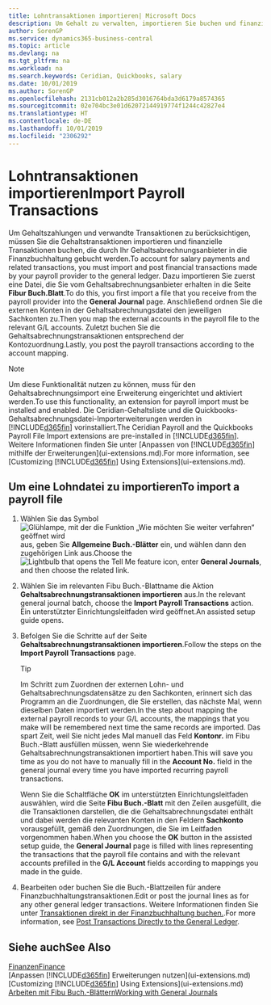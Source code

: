 ```yaml
---
title: Lohntransaktionen importieren| Microsoft Docs
description: Um Gehalt zu verwalten, importieren Sie buchen und finanzieller Transaktionen von Ihrem Gehaltsabrechnungsanbieter auf Sach-, mithilfe einer Gehaltsabrechnungserweiterung wie Ceridian oder Quickbooks.
author: SorenGP
ms.service: dynamics365-business-central
ms.topic: article
ms.devlang: na
ms.tgt_pltfrm: na
ms.workload: na
ms.search.keywords: Ceridian, Quickbooks, salary
ms.date: 10/01/2019
ms.author: SorenGP
ms.openlocfilehash: 2131cb012a2b285d3016764bda3d6179a8574365
ms.sourcegitcommit: 02e704bc3e01d62072144919774f1244c42827e4
ms.translationtype: HT
ms.contentlocale: de-DE
ms.lasthandoff: 10/01/2019
ms.locfileid: "2306292"
---
```

# <a name="import-payroll-transactions"></a><span data-ttu-id="42996-103">Lohntransaktionen importieren</span><span class="sxs-lookup"><span data-stu-id="42996-103">Import Payroll Transactions</span></span>
<span data-ttu-id="42996-104">Um Gehaltszahlungen und verwandte Transaktionen zu berücksichtigen, müssen Sie die Gehaltstransaktionen importieren und finanzielle Transaktionen buchen, die durch Ihr Gehaltsabrechnungsanbieter in die Finanzbuchhaltung gebucht werden.</span><span class="sxs-lookup"><span data-stu-id="42996-104">To account for salary payments and related transactions, you must import and post financial transactions made by your payroll provider to the general ledger.</span></span> <span data-ttu-id="42996-105">Dazu importieren Sie zuerst eine Datei, die Sie vom Gehaltsabrechnungsanbieter erhalten in die Seite **Fibur Buch.Blatt**.</span><span class="sxs-lookup"><span data-stu-id="42996-105">To do this, you first import a file that you receive from the payroll provider into the **General Journal** page.</span></span> <span data-ttu-id="42996-106">Anschließend ordnen Sie die externen Konten in der Gehaltsabrechnungsdatei den jeweiligen Sachkonten zu.</span><span class="sxs-lookup"><span data-stu-id="42996-106">Then you map the external accounts in the payroll file to the relevant G/L accounts.</span></span> <span data-ttu-id="42996-107">Zuletzt buchen Sie die Gehaltsabrechnungstransaktionen entsprechend der Kontozuordnung.</span><span class="sxs-lookup"><span data-stu-id="42996-107">Lastly, you post the payroll transactions according to the account mapping.</span></span>

> [!NOTE]  
>   <span data-ttu-id="42996-108">Um diese Funktionalität nutzen zu können, muss für den Gehaltsabrechnungsimport eine Erweiterung eingerichtet und aktiviert werden.</span><span class="sxs-lookup"><span data-stu-id="42996-108">To use this functionality, an extension for payroll import must be installed and enabled.</span></span> <span data-ttu-id="42996-109">Die Ceridian-Gehaltsliste und die Quickbooks-Gehaltsabrechnungsdatei-Importerweiterungen werden in [!INCLUDE[d365fin](includes/d365fin_md.md)] vorinstalliert.</span><span class="sxs-lookup"><span data-stu-id="42996-109">The Ceridian Payroll and the Quickbooks Payroll File Import extensions are pre-installed in [!INCLUDE[d365fin](includes/d365fin_md.md)].</span></span> <span data-ttu-id="42996-110">Weitere Informationen finden Sie unter [Anpassen von [!INCLUDE[d365fin](includes/d365fin_md.md)] mithilfe der Erweiterungen](ui-extensions.md).</span><span class="sxs-lookup"><span data-stu-id="42996-110">For more information, see [Customizing [!INCLUDE[d365fin](includes/d365fin_md.md)] Using Extensions](ui-extensions.md).</span></span>

## <a name="to-import-a-payroll-file"></a><span data-ttu-id="42996-111">Um eine Lohndatei zu importieren</span><span class="sxs-lookup"><span data-stu-id="42996-111">To import a payroll file</span></span>
1. <span data-ttu-id="42996-112">Wählen Sie das Symbol ![Glühlampe, mit der die Funktion „Wie möchten Sie weiter verfahren“ geöffnet wird](media/ui-search/search_small.png "Wie möchten Sie weiter verfahren?") aus, geben Sie **Allgemeine Buch.-Blätter** ein, und wählen dann den zugehörigen Link aus.</span><span class="sxs-lookup"><span data-stu-id="42996-112">Choose the ![Lightbulb that opens the Tell Me feature](media/ui-search/search_small.png "Tell me what you want to do") icon, enter **General Journals**, and then choose the related link.</span></span>
2. <span data-ttu-id="42996-113">Wählen Sie im relevanten Fibu Buch.-Blattname die Aktion **Gehaltsabrechnungstransaktionen importieren** aus.</span><span class="sxs-lookup"><span data-stu-id="42996-113">In the relevant general journal batch, choose the **Import Payroll Transactions** action.</span></span> <span data-ttu-id="42996-114">Ein unterstützter Einrichtungsleitfaden wird geöffnet.</span><span class="sxs-lookup"><span data-stu-id="42996-114">An assisted setup guide opens.</span></span>
3. <span data-ttu-id="42996-115">Befolgen Sie die Schritte auf der Seite **Gehaltsabrechnungstransaktionen importieren**.</span><span class="sxs-lookup"><span data-stu-id="42996-115">Follow the steps on the **Import Payroll Transactions** page.</span></span>

    > [!TIP]  
    >   <span data-ttu-id="42996-116">Im Schritt zum Zuordnen der externen Lohn- und Gehaltsabrechnungsdatensätze zu den Sachkonten, erinnert sich das Programm an die Zuordnungen, die Sie erstellen, das nächste Mal, wenn dieselben Daten importiert werden.</span><span class="sxs-lookup"><span data-stu-id="42996-116">In the step about mapping the external payroll records to your G/L accounts, the mappings that you make will be remembered next time the same records are imported.</span></span> <span data-ttu-id="42996-117">Das spart Zeit, weil Sie nicht jedes Mal manuell das Feld **Kontonr.** im Fibu Buch.-Blatt ausfüllen müssen, wenn Sie wiederkehrende Gehaltsabrechnungstransaktionen importiert haben.</span><span class="sxs-lookup"><span data-stu-id="42996-117">This will save you time as you do not have to manually fill in the **Account No.** field in the general journal every time you have imported recurring payroll transactions.</span></span>   

    <span data-ttu-id="42996-118">Wenn Sie die Schaltfläche **OK** im unterstützten Einrichtungsleitfaden auswählen, wird die Seite **Fibu Buch.-Blatt** mit den Zeilen ausgefüllt, die die Transaktionen darstellen, die die Gehaltsabrechnungsdatei enthält und dabei werden die relevanten Konten in den Feldern **Sachkonto** vorausgefüllt, gemäß den Zuordnungen, die Sie im Leitfaden vorgenommen haben.</span><span class="sxs-lookup"><span data-stu-id="42996-118">When you choose the **OK** button in the assisted setup guide, the **General Journal** page is filled with lines representing the transactions that the payroll file contains and with the relevant accounts prefilled in the **G/L Account** fields according to mappings you made in the guide.</span></span>
4. <span data-ttu-id="42996-119">Bearbeiten oder buchen Sie die Buch.-Blattzeilen für andere Finanzbuchhaltungstransaktionen.</span><span class="sxs-lookup"><span data-stu-id="42996-119">Edit or post the journal lines as for any other general ledger transactions.</span></span> <span data-ttu-id="42996-120">Weitere Informationen finden Sie unter [Transaktionen direkt in der Finanzbuchhaltung buchen.](finance-how-post-transactions-directly.md).</span><span class="sxs-lookup"><span data-stu-id="42996-120">For more information, see [Post Transactions Directly to the General Ledger](finance-how-post-transactions-directly.md).</span></span>   

## <a name="see-also"></a><span data-ttu-id="42996-121">Siehe auch</span><span class="sxs-lookup"><span data-stu-id="42996-121">See Also</span></span>
[<span data-ttu-id="42996-122">Finanzen</span><span class="sxs-lookup"><span data-stu-id="42996-122">Finance</span></span>](finance.md)  
<span data-ttu-id="42996-123">[Anpassen [!INCLUDE[d365fin](includes/d365fin_md.md)] Erweiterungen nutzen](ui-extensions.md)</span><span class="sxs-lookup"><span data-stu-id="42996-123">[Customizing [!INCLUDE[d365fin](includes/d365fin_md.md)] Using Extensions](ui-extensions.md)</span></span>  
[<span data-ttu-id="42996-124">Arbeiten mit Fibu Buch.-Blättern</span><span class="sxs-lookup"><span data-stu-id="42996-124">Working with General Journals</span></span>](ui-work-general-journals.md)  
